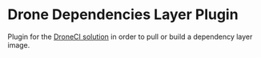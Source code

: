 # Drone Dependencies Layer Plugin
Plugin for the [DroneCI solution](https://drone.io) in order to pull or build a dependency layer image.
